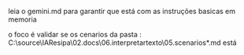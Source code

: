 leia o gemini.md para garantir que está com as instruções basicas em memoria

o foco é validar se os cenarios da pasta : 
C:\source\IAResipa\02.docs\06.interpretartexto\05.scenarios\*.md
está 
